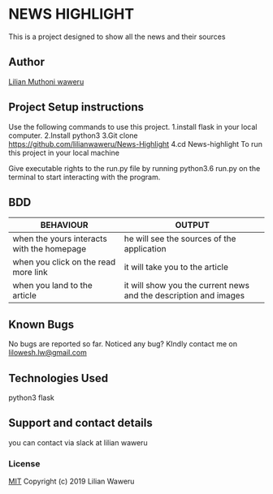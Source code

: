 # NEWS HIGHLIGHT
This is a project designed to show all the news and their sources


## Author
[Lilian Muthoni waweru](https://github.com/lilianwaweru)

## Project Setup instructions
Use the following commands to use this project.
1.install flask in your local computer.
2.Install python3
3.Git clone https://github.com/lilianwaweru/News-Highlight
4.cd News-highlight
To run this project in your local machine

Give executable rights to the run.py file by running python3.6 run.py on the terminal to start interacting with the program.


## BDD
| BEHAVIOUR                                  | OUTPUT                                                           |
|--------------------------------------------|------------------------------------------------------------------|
| when the yours interacts with the homepage | he will see the sources of the application                       |
| when you click on the read more link       | it will take you to the article                                  |
| when you land to the article               | it will show you the current news and the description and images |




## Known Bugs
No bugs are reported so far. Noticed any bug? KIndly contact me on lilowesh.lw@gmail.com
## Technologies Used
python3
flask

## Support and contact details
you can contact via slack at lilian waweru
### License
[MIT](./LICENSE)
Copyright (c) 2019 Lilian Waweru
